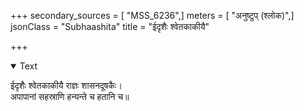 +++
secondary_sources = [ "MSS_6236",]
meters = [ "अनुष्टुप् (श्लोक)",]
jsonClass = "Subhaashita"
title = "ईदृशैः श्वेतकाकीयै"

+++

<details open><summary>Text</summary>

ईदृशैः श्वेतकाकीयै राज्ञः शासनदूषकैः।  
अपापानां सहस्राणि हन्यन्ते च हतानि च॥
</details>
